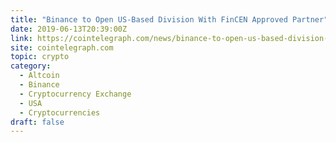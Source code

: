 ```yaml
---
title: "Binance to Open US-Based Division With FinCEN Approved Partner"
date: 2019-06-13T20:39:00Z
link: https://cointelegraph.com/news/binance-to-open-us-based-division-with-fincen-approved-partner?utm_medium=RSS&utm_source=hune
site: cointelegraph.com
topic: crypto
category:
  - Altcoin
  - Binance
  - Cryptocurrency Exchange
  - USA
  - Cryptocurrencies
draft: false
---
```

